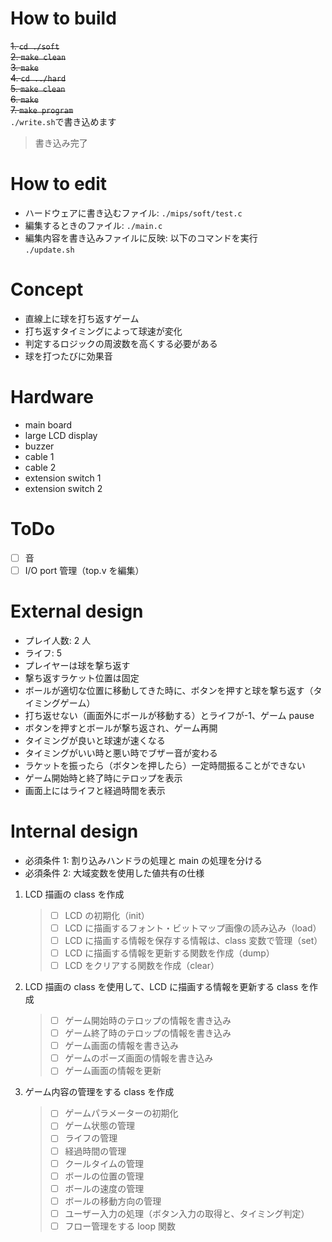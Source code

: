 # How to build

~~1. `cd ./soft`~~  
~~2. `make clean`~~  
~~3. `make`~~  
~~4. `cd ../hard`~~  
~~5. `make clean`~~  
~~6. `make`~~  
~~7. `make program`~~  
 `./write.sh`で書き込めます

> 書き込み完了

# How to edit

- ハードウェアに書き込むファイル: `./mips/soft/test.c`
- 編集するときのファイル: `./main.c`
- 編集内容を書き込みファイルに反映: 以下のコマンドを実行  
  `./update.sh`

# Concept

- 直線上に球を打ち返すゲーム
- 打ち返すタイミングによって球速が変化
- 判定するロジックの周波数を高くする必要がある
- 球を打つたびに効果音

# Hardware

- main board
- large LCD display
- buzzer
- cable 1
- cable 2
- extension switch 1
- extension switch 2

# ToDo

- [ ] 音
- [ ] I/O port 管理（top.v を編集）

# External design

- プレイ人数: 2 人
- ライフ: 5
- プレイヤーは球を撃ち返す
- 撃ち返すラケット位置は固定
- ボールが適切な位置に移動してきた時に、ボタンを押すと球を撃ち返す（タイミングゲーム）
- 打ち返せない（画面外にボールが移動する）とライフが-1、ゲーム pause
- ボタンを押すとボールが撃ち返され、ゲーム再開
- タイミングが良いと球速が速くなる
- タイミングがいい時と悪い時でブザー音が変わる
- ラケットを振ったら（ボタンを押したら）一定時間振ることができない
- ゲーム開始時と終了時にテロップを表示
- 画面上にはライフと経過時間を表示

# Internal design

- 必須条件 1: 割り込みハンドラの処理と main の処理を分ける
- 必須条件 2: 大域変数を使用した値共有の仕様

1. LCD 描画の class を作成
   > - [ ] LCD の初期化（init）
   > - [ ] LCD に描画するフォント・ビットマップ画像の読み込み（load）
   > - [ ] LCD に描画する情報を保存する情報は、class 変数で管理（set）
   > - [ ] LCD に描画する情報を更新する関数を作成（dump）
   > - [ ] LCD をクリアする関数を作成（clear）
2. LCD 描画の class を使用して、LCD に描画する情報を更新する class を作成
   > - [ ] ゲーム開始時のテロップの情報を書き込み
   > - [ ] ゲーム終了時のテロップの情報を書き込み
   > - [ ] ゲーム画面の情報を書き込み
   > - [ ] ゲームのポーズ画面の情報を書き込み
   > - [ ] ゲーム画面の情報を更新
3. ゲーム内容の管理をする class を作成
   > - [ ] ゲームパラメーターの初期化
   > - [ ] ゲーム状態の管理
   > - [ ] ライフの管理
   > - [ ] 経過時間の管理
   > - [ ] クールタイムの管理
   > - [ ] ボールの位置の管理
   > - [ ] ボールの速度の管理
   > - [ ] ボールの移動方向の管理
   > - [ ] ユーザー入力の処理（ボタン入力の取得と、タイミング判定）
   > - [ ] フロー管理をする loop 関数
